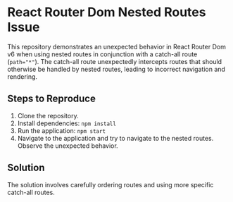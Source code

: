 # React Router Dom Nested Routes Issue
This repository demonstrates an unexpected behavior in React Router Dom v6 when using nested routes in conjunction with a catch-all route (`path="*"`).  The catch-all route unexpectedly intercepts routes that should otherwise be handled by nested routes, leading to incorrect navigation and rendering.

## Steps to Reproduce
1. Clone the repository.
2. Install dependencies: `npm install`
3. Run the application: `npm start`
4. Navigate to the application and try to navigate to the nested routes. Observe the unexpected behavior.

## Solution
The solution involves carefully ordering routes and using more specific catch-all routes.